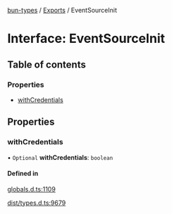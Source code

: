 [bun-types](../README.md) / [Exports](../modules.md) / EventSourceInit

# Interface: EventSourceInit

## Table of contents

### Properties

- [withCredentials](EventSourceInit.md#withcredentials)

## Properties

### withCredentials

• `Optional` **withCredentials**: `boolean`

#### Defined in

[globals.d.ts:1109](https://github.com/valgaze/bun-types/blob/5e53f27/globals.d.ts#L1109)

[dist/types.d.ts:9679](https://github.com/valgaze/bun-types/blob/5e53f27/dist/types.d.ts#L9679)
